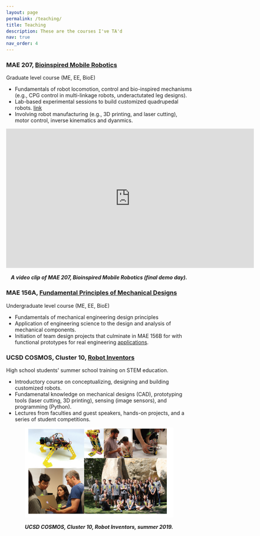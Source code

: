 ```yaml
---
layout: page
permalink: /teaching/
title: Teaching
description: These are the courses I've TA'd
nav: true
nav_order: 4
---
```


### MAE 207, [Bioinspired Mobile Robotics](http://gravishlab.ucsd.edu/teaching/)
Graduate level course (ME, EE, BioE)
- Fundamentals of robot locomotion, control and bio-inspired mechanisms (e.g., CPG control in multi-linkage robots, underactutated leg designs).
- Lab-based experimental sessions to build customized quadrupedal robots. [link](https://twitter.com/ucsdjacobs/status/1007075113735413760)
- Involving robot manufacturing (e.g., 3D printing, and laser cutting), motor control, inverse kinematics and dyanmics.


<p align="center">
<iframe width="672" height="378" src="https://www.youtube-nocookie.com/embed/xXe71Z6f-cs" title="YouTube video player" frameborder="0" allow="accelerometer; autoplay; clipboard-write; encrypted-media; gyroscope; picture-in-picture" allowfullscreen></iframe>
    </p>
    
<p align="center">
<em><b> A video clip of MAE 207, Bioinspired Mobile Robotics (final demo day). </b></em>
 </p>


### MAE 156A, [Fundamental Principles of Mechanical Designs](https://mae156a.eng.ucsd.edu/)
Undergraduate level course (ME, EE, BioE)
- Fundamentals of mechanical engineering design principles
- Application of engineering science to the design and analysis of mechanical components.
- Initiation of team design projects that culminate in MAE 156B for with functional prototypes for real engineering [applications](https://mae156b.eng.ucsd.edu/projects/projects-winter-2022). 


### UCSD COSMOS, Cluster 10, [Robot Inventors](https://jacobsschool.ucsd.edu/sites/default/files/groups/cosmos/docs/2019/2019_Cluster_10_Newsletter.pdf)
High school students' summer school training on STEM education.
- Introductory course on conceptualizing, designing and building customized robots.
- Fundamenatal knowledge on mechanical designs (CAD), prototyping tools (laser cutting, 3D printing), sensing (image sensors), and programming (Python).
- Lectures from faculties and guest speakers, hands-on projects, and a series of student competitions.

<p align="center">
    
<img src="/assets/img/cluster10.png" width="80%" height="80%" />
 </p>
<p align="center">
<em><b> UCSD COSMOS, Cluster 10, Robot Inventors, summer 2019. </b></em>
 </p>

